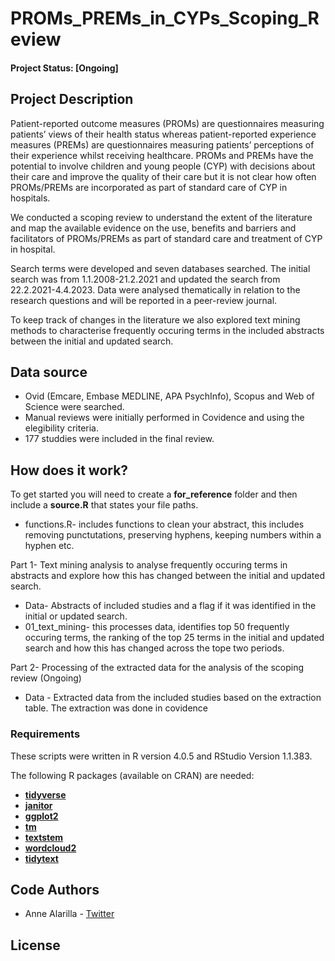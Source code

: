 # PROMs_PREMs_in_CYPs_Scoping_Review
#### Project Status: [Ongoing]

## Project Description
Patient-reported outcome measures (PROMs) are questionnaires measuring patients’ views of their health status whereas patient-reported experience measures (PREMs) are questionnaires measuring patients’ perceptions of their experience whilst receiving healthcare. PROMs and PREMs have the potential to involve children and young people (CYP) with decisions about their care and improve the quality of their care but it is not clear how often PROMs/PREMs are incorporated as part of standard care of CYP in hospitals. 

We conducted a scoping review to understand the extent of the literature and map the available evidence on the use, benefits and barriers and facilitators of PROMs/PREMs as part of standard care and treatment of CYP in hospital.

Search terms were developed and seven databases searched. The initial search was from 1.1.2008-21.2.2021 and updated the search from 22.2.2021-4.4.2023. Data were analysed thematically in relation to the research questions and will be reported in a peer-review journal. 

To keep track of changes in the literature we also explored text mining methods to characterise frequently occuring terms in the included abstracts between the initial and updated search. 

## Data source
 * Ovid (Emcare, Embase MEDLINE, APA PsychInfo), Scopus and Web of Science were searched.
 * Manual reviews were initially performed in Covidence and using the elegibility criteria.
 * 177 studdies were included in the final review. 

## How does it work?
To get started you will need to create a **for_reference** folder and then include a **source.R**  that states your file paths. 

* functions.R- includes functions to clean your abstract, this includes removing punctutations, preserving hyphens, keeping numbers within a hyphen etc.  

Part 1- Text mining analysis to analyse frequently occuring terms in abstracts and explore how this has changed between the initial and updated search.  
* Data- Abstracts of included studies and a flag if it was identified in the initial or updated search. 
* 01_text_mining- this processes data, identifies top 50 frequently occuring terms, the ranking of the top 25 terms in the initial and updated search and how this has changed across the tope two periods. 

Part 2- Processing of the extracted data for the analysis of the scoping review (Ongoing) 
* Data - Extracted data from the included studies based on the extraction table. The extraction was done in covidence

### Requirements 

These scripts were written in R version 4.0.5 and RStudio Version 1.1.383.

The following R packages (available on CRAN) are needed: 
* [**tidyverse**](https://www.tidyverse.org/)
* [**janitor**](https://cran.r-project.org/web/packages/janitor/vignettes/janitor.html)
* [**ggplot2**](https://ggplot2.tidyverse.org/)
* [**tm**](https://cran.r-project.org/web/packages/tm/index.html)
* [**textstem**](https://cran.r-project.org/web/packages/textstem/textstem.pdf)
* [**wordcloud2**](https://cran.r-project.org/web/packages/wordcloud2/vignettes/wordcloud.html)
* [**tidytext**](https://cran.r-project.org/web/packages/tidytext/vignettes/tidytext.html)

## Code Authors

* Anne Alarilla - [Twitter](https://twitter.com/alarillaanne)

## License
